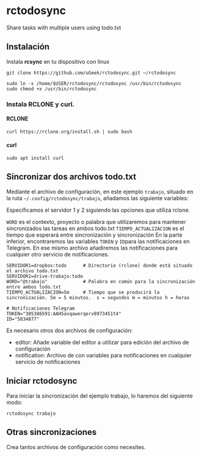 # rctodosync
Share tasks with multiple users using todo.txt

## Instalación

Instala **rcsync** en tu dispositivo con linux

```
git clone https://github.com/uGeek/rctodosync.git ~/rctodosync
```

```
sudo ln -s /home/$USER/rctodosync/rctodosync /usr/bin/rctodosync
sudo chmod +x /usr/bin/rctodosync
```

### Instala **RCLONE** y **curl**.


#### RCLONE
```
curl https://rclone.org/install.sh | sudo bash
```
#### curl

```
sudo apt install curl
```

## Sincronizar dos archivos todo.txt
Mediante el archivo de configuración, en este ejemplo `trabajo`, situado en la ruta `~/.config/rctodosync/trabajo`, añadamos las siguiente variables:

Especificamos el servidor 1 y 2 siguiendo las opciones que utiliza rclone.

`WORD` es el contexto, proyecto o palabra que utilizaremos para mantener sincronizados las tareas en ambos todo.txt
`TIEMPO_ACTUALIZACION` es el tiempo que esperará entre sincronización y sincronización
En la parte inferior, encontraremos las variables `TOKEN` y `ID`para las notificaciones en Telegram. En ese mismo archivo añadiremos las notificaciones para cualquier otro servicio de notificaciones.

```
SERVIDOR1=dropbox:todo      # Directorio (rclone) donde está situado el archivo todo.txt
SERVIDOR2=drive-trabajo:todo
WORD="@trabajo"             # Palabra en común para la sincronización entre ambos todo.txt
TIEMPO_ACTUALIZACION=5m     # Tiempo que se producirá la sincronización. 5m = 5 minutos.  s = segundos m = minutos h = horas

# Notificaciones Telegram
TOKEN="305386591:AAH5avqawerqerv8973451t4"
ID="5834877"
```

Es necesario otros dos archivos de configuración:
- editor: Añade variable del editor a utilizar para edición del archivo de configuración
- notification: Archivo de con variables para notificaciones en cualquier servicio de notificaciones


## Iniciar rctodosync

Para iniciar la sincronización del ejemplo trabajo, lo haremos del siguiente modo:

```
rctodosync trabajo
```

## Otras sincronizaciones

Crea tantos archivos de configuración como necesites.

